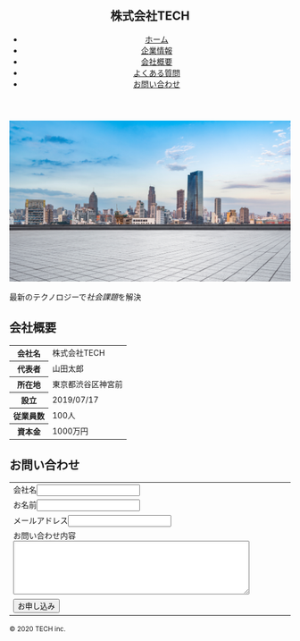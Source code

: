 <!DOCTYPE html>
<html lang="ja">
<head>
    <meta charset="UTF-8">
    <meta name="viewport" content="width=device-width, initial-scale=1.0">
    <title>株式会社TECH</title>
</head>
<body>
    <header>
        <nav>
        <h1>株式会社TECH</h1>
        <ul>
            <li><a href="#">ホーム</a></li>
            <li><a href="#">企業情報</a></li>
            <li><a href="#">会社概要</a></li>
            <li><a href="#">よくある質問</a></li>
            <li><a href="#">お問い合わせ</a></li>
        </ul>
        </nav>
    </header>
    <main>
        <img src="img/mv.png" alt="">
        <p>最新のテクノロジーで<em>社会課題</em>を解決</p>
        <h2>会社概要</h2>
        <table>
            <tr>
                <th>会社名</th>
                <td>株式会社TECH</td>
            </tr>
            <tr>
                <th>代表者</th>
                <td>山田太郎</td>
            </tr>
            <tr>
                <th>所在地</th>
                <td>東京都渋谷区神宮前</td>
            </tr>
            <tr>
                <th>設立</th>
                <td>2019/07/17</td>
            </tr>
            <tr>
                <th>従業員数</th>
                <td>100人</td>
            </tr>
            <tr>
                <th>資本金</th>
                <td>1000万円</td>
            </tr>
        </table>
    </main>
    <footer>
        <h2>お問い合わせ</h2>
        <table>
        <form action="detail.html" method="post">
            <tr>
                <td><label>会社名<input type="text" /></label></td>
            </tr>
            <tr>
                <td><label>お名前<input type="name" /></label></td>
            </tr>
            <tr>
                <td><label>メールアドレス<input type="email" /></label></td>
            </tr>
            <tr>
                <td>
                    <label>お問い合わせ内容
                        <textarea name="textarea" cols="50" rows="6"></textarea></label>
                </td>
            </tr>
            <tr>
                <td><input type="submit" value="お申し込み" /></td>
            </tr>
        </form>
        </table>
        <small>&copy; 2020 TECH inc.</small>
    </footer>
</body>
</html>
